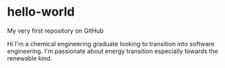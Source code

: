 # hello-world
My very first repository on GitHub

Hi I'm a chemical engineering graduate looking to transition into software engineering. 
I'm passionate about energy transition especially towards the renewable kind.
